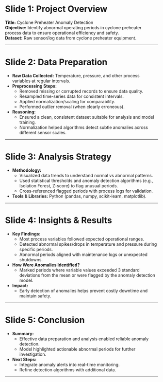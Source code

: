 # Slide 1: Project Overview

**Title:** Cyclone Preheater Anomaly Detection  
**Objective:** Identify abnormal operating periods in cyclone preheater process data to ensure operational efficiency and safety.  
**Dataset:** Raw sensor/log data from cyclone preheater equipment.

---

# Slide 2: Data Preparation

- **Raw Data Collected:** Temperature, pressure, and other process variables at regular intervals.
- **Preprocessing Steps:**
  - Removed missing or corrupted records to ensure data quality.
  - Resampled time-series data for consistent intervals.
  - Applied normalization/scaling for comparability.
  - Performed outlier removal (when clearly erroneous).
- **Reasoning:**
  - Ensured a clean, consistent dataset suitable for analysis and model training.
  - Normalization helped algorithms detect subtle anomalies across different sensor scales.

---

# Slide 3: Analysis Strategy

- **Methodology:**
  - Visualized data trends to understand normal vs abnormal patterns.
  - Used statistical thresholds and anomaly detection algorithms (e.g., Isolation Forest, Z-score) to flag unusual periods.
  - Cross-referenced flagged periods with process logs for validation.
- **Tools & Libraries:** Python (pandas, numpy, scikit-learn, matplotlib).

---

# Slide 4: Insights & Results

- **Key Findings:**
  - Most process variables followed expected operational ranges.
  - Detected abnormal spikes/drops in temperature and pressure during specific periods.
  - Abnormal periods aligned with maintenance logs or unexpected shutdowns.
- **How Were Anomalies Identified?**
  - Marked periods where variable values exceeded 3 standard deviations from the mean or were flagged by the anomaly detection model.
- **Impact:**
  - Early detection of anomalies helps prevent costly downtime and maintain safety.

---

# Slide 5: Conclusion

- **Summary:**  
  - Effective data preparation and analysis enabled reliable anomaly detection.
  - Model highlighted actionable abnormal periods for further investigation.
- **Next Steps:**  
  - Integrate anomaly alerts into real-time monitoring.
  - Refine detection algorithms with additional data.

---
